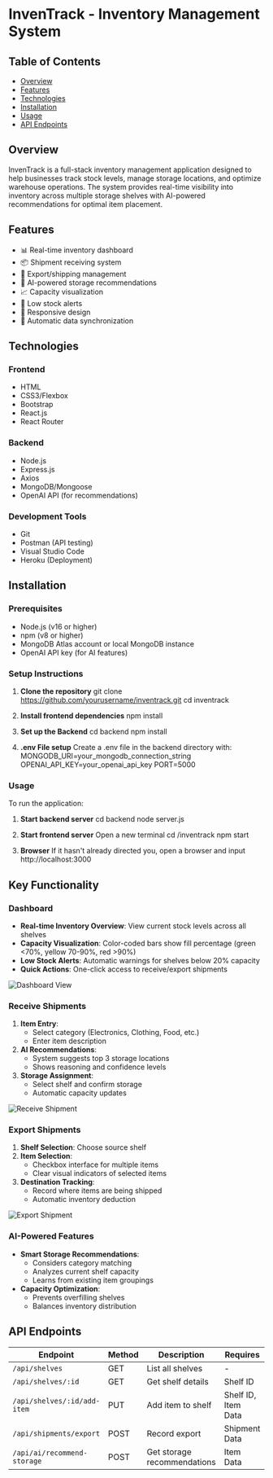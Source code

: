 # InvenTrack - Inventory Management System

## Table of Contents
- [Overview](#overview)
- [Features](#features)
- [Technologies](#technologies)
- [Installation](#installation)
- [Usage](#usage)
- [API Endpoints](#api-endpoints)

## Overview

InvenTrack is a full-stack inventory management application designed to help businesses track stock levels, manage storage locations, and optimize warehouse operations. The system provides real-time visibility into inventory across multiple storage shelves with AI-powered recommendations for optimal item placement.

## Features

- 📊 Real-time inventory dashboard
- 📦 Shipment receiving system
- 🚚 Export/shipping management
- 🧠 AI-powered storage recommendations
- 📈 Capacity visualization
- 🔔 Low stock alerts
- 📱 Responsive design
- 🔄 Automatic data synchronization

## Technologies

### Frontend
- HTML
- CSS3/Flexbox
- Bootstrap
- React.js
- React Router

### Backend
- Node.js
- Express.js
- Axios
- MongoDB/Mongoose
- OpenAI API (for recommendations)

### Development Tools
- Git
- Postman (API testing)
- Visual Studio Code
- Heroku (Deployment)

## Installation

### Prerequisites
- Node.js (v16 or higher)
- npm (v8 or higher)
- MongoDB Atlas account or local MongoDB instance
- OpenAI API key (for AI features)

### Setup Instructions

1. **Clone the repository**
   git clone https://github.com/yourusername/inventrack.git
   cd inventrack

2. **Install frontend dependencies**
    npm install
3. **Set up the Backend**
    cd backend
    npm install
4. **.env File setup**
    Create a .env file in the backend directory with:
    MONGODB_URI=your_mongodb_connection_string
    OPENAI_API_KEY=your_openai_api_key
    PORT=5000

### Usage
To run the application:
1. **Start backend server**
    cd backend
    node server.js

2. **Start frontend server**
    Open a new terminal
    cd /inventrack
    npm start

3. **Browser**
    If it hasn't already directed you, open a browser and input http://localhost:3000

## Key Functionality

### Dashboard
- **Real-time Inventory Overview**: View current stock levels across all shelves
- **Capacity Visualization**: Color-coded bars show fill percentage (green <70%, yellow 70-90%, red >90%)
- **Low Stock Alerts**: Automatic warnings for shelves below 20% capacity
- **Quick Actions**: One-click access to receive/export shipments

![Dashboard View](./screenshots/dashboard.png)

### Receive Shipments
1. **Item Entry**:
   - Select category (Electronics, Clothing, Food, etc.)
   - Enter item description
2. **AI Recommendations**:
   - System suggests top 3 storage locations
   - Shows reasoning and confidence levels
3. **Storage Assignment**:
   - Select shelf and confirm storage
   - Automatic capacity updates

![Receive Shipment](./screenshots/receive.png)

### Export Shipments
1. **Shelf Selection**: Choose source shelf
2. **Item Selection**:
   - Checkbox interface for multiple items
   - Clear visual indicators of selected items
3. **Destination Tracking**:
   - Record where items are being shipped
   - Automatic inventory deduction

![Export Shipment](./screenshots/export.png)

### AI-Powered Features
- **Smart Storage Recommendations**:
  - Considers category matching
  - Analyzes current shelf capacity
  - Learns from existing item groupings
- **Capacity Optimization**:
  - Prevents overfilling shelves
  - Balances inventory distribution

## API Endpoints

| Endpoint | Method | Description | Requires |
|----------|--------|-------------|----------|
| `/api/shelves` | GET | List all shelves | - |
| `/api/shelves/:id` | GET | Get shelf details | Shelf ID |
| `/api/shelves/:id/add-item` | PUT | Add item to shelf | Shelf ID, Item Data |
| `/api/shipments/export` | POST | Record export | Shipment Data |
| `/api/ai/recommend-storage` | POST | Get storage recommendations | Item Data |
